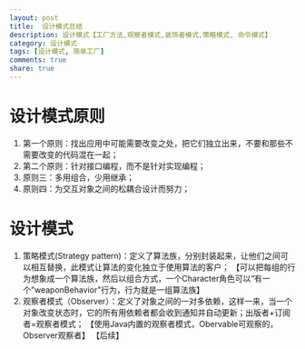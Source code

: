 ```yaml
---
layout: post
title:  设计模式总结
description: 设计模式【工厂方法,观察者模式,装饰者模式,策略模式, 命令模式】
category: 设计模式
tags: [设计模式, 简单工厂]
comments: true
share: true
---
```

# 设计模式原则
1. 第一个原则：找出应用中可能需要改变之处，把它们独立出来，不要和那些不需要改变的代码混在一起；
2. 第二个原则：针对接口编程，而不是针对实现编程；
3. 原则三：多用组合，少用继承；
4. 原则四：为交互对象之间的松耦合设计而努力；


# 设计模式
1. 策略模式(Strategy pattern)：定义了算法族，分别封装起来，让他们之间可以相互替换，此模式让算法的变化独立于使用算法的客户；
【可以把每组的行为想象成一个算法族，然后以组合方式，一个Character角色可以“有一个”weaponBehavior"行为，行为就是一组算法族】
2. 观察者模式（Observer）：定义了对象之间的一对多依赖，这样一来，当一个对象改变状态时，它的所有用依赖者都会收到通知并自动更新；出版者+订阅者=观察者模式；
【使用Java内置的观察者模式，Obervable可观察的，Observer观察者】
【后续】